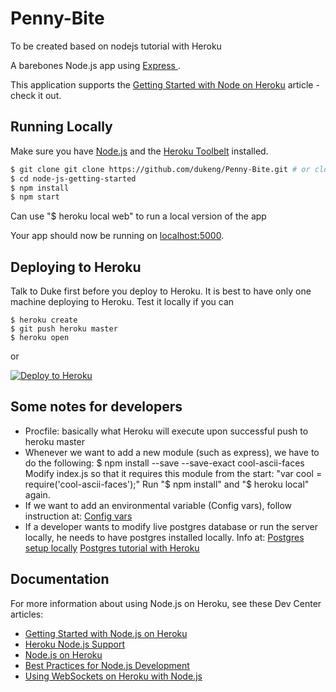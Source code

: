 # Penny-Bite

To be created based on nodejs tutorial with Heroku

A barebones Node.js app using [Express ](http://expressjs.com/).

This application supports the [Getting Started with Node on Heroku](https://devcenter.heroku.com/articles/getting-started-with-nodejs) article - check it out.

## Running Locally

Make sure you have [Node.js](http://nodejs.org/) and the [Heroku Toolbelt](https://toolbelt.heroku.com/) installed.

```sh
$ git clone git clone https://github.com/dukeng/Penny-Bite.git # or clone your own fork
$ cd node-js-getting-started
$ npm install
$ npm start
```

Can use "$ heroku local web" to run a local version of the app 

Your app should now be running on [localhost:5000](http://localhost:5000/).

## Deploying to Heroku

Talk to Duke first before you deploy to Heroku. It is best to have only one machine deploying to Heroku. Test it locally if you can

```
$ heroku create
$ git push heroku master
$ heroku open
```
or

[![Deploy to Heroku](https://www.herokucdn.com/deploy/button.png)](https://heroku.com/deploy)

## Some notes for developers

- Procfile: basically what Heroku will execute upon successful push to heroku master
- Whenever we want to add a new module (such as express), we have to do the following:
$ npm install --save --save-exact cool-ascii-faces
Modify index.js so that it requires this module from the start: "var cool = require('cool-ascii-faces');"
Run "$ npm install" and "$ heroku local" again.
- If we want to add an environmental variable (Config vars), follow instruction at: [Config vars](https://devcenter.heroku.com/articles/getting-started-with-nodejs#define-config-vars)
- If a developer wants to modify live postgres database or run the server locally, he needs to have postgres installed locally. Info at: 
[Postgres setup locally](https://devcenter.heroku.com/articles/getting-started-with-nodejs#provision-a-database)
[Postgres tutorial with Heroku](https://devcenter.heroku.com/articles/heroku-postgresql#local-setup)

## Documentation

For more information about using Node.js on Heroku, see these Dev Center articles:

- [Getting Started with Node.js on Heroku](https://devcenter.heroku.com/articles/getting-started-with-nodejs)
- [Heroku Node.js Support](https://devcenter.heroku.com/articles/nodejs-support)
- [Node.js on Heroku](https://devcenter.heroku.com/categories/nodejs)
- [Best Practices for Node.js Development](https://devcenter.heroku.com/articles/node-best-practices)
- [Using WebSockets on Heroku with Node.js](https://devcenter.heroku.com/articles/node-websockets)